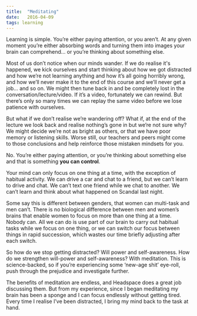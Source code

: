 ```yaml
---
title:  "Meditating"
date:   2016-04-09
tags: learning
---
```


Learning is simple. You’re either paying attention, or you aren’t. At any given moment you’re either absorbing words and turning them into images your brain can comprehend… or you’re thinking about something else.

Most of us don’t notice when our minds wander. If we do realise it's happened, we kick ourselves and start thinking about how we got distracted and how we’re not learning anything and how it’s all going horribly wrong, and how we’ll never make it to the end of this course and we’ll never get a job… and so on. We might then tune back in and be completely lost in the conversation/lecture/video. If it’s a video, fortunately we can rewind. But there’s only so many times we can replay the same video before we lose patience with ourselves.

But what if we don’t realise we’re wandering off? What if, at the end of the lecture we look back and realise nothing’s gone in but we’re not sure why? We might decide we’re not as bright as others, or that we have poor memory or listening skills. Worse still, our teachers and peers might come to those conclusions and help reinforce those mistaken mindsets for you.

No. You’re either paying attention, or you’re thinking about something else and that is something **you can control**.

Your mind can only focus on one thing at a time, with the exception of habitual activity. We can drive a car and chat to a friend, but we can’t learn to drive and chat. We can’t text one friend while we chat to another. We can’t learn and think about what happened on Scandal last night.

Some say this is different between genders, that women can multi-task and men can’t. There is no biological
difference between men and women’s brains that enable women to focus on more than one thing at a time. Nobody can. All we can do is use part of our brain to carry out habitual tasks while we focus on one thing, or we can switch our focus between things in rapid succession, which wastes our time briefly adjusting after each switch.

So how do we stop getting distracted? Will power and self-awareness. How do we strengthen will-power and self-awareness? With meditation. This is science-backed, so if you’re experiencing some ‘new-age shit’ eye-roll, push through the prejudice and investigate further.

The benefits of meditation are endless, and Headspace does a great job discussing them. But from my experience, since I began meditating my brain has been a sponge and I can focus endlessly without getting tired. Every time I realise I’ve been distracted, I bring my mind back to the task at hand.
